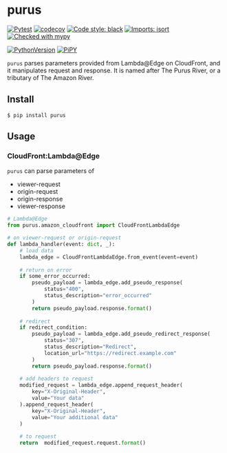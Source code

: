 # purus

[![Pytest](https://github.com/acxelerator/purus/actions/workflows/pytest.yml/badge.svg)](https://github.com/acxelerator/purus/actions/workflows/pytest.yml)
[![codecov](https://codecov.io/gh/acxelerator/purus/branch/main/graph/badge.svg?token=2X3BA0RCER)](https://codecov.io/gh/acxelerator/purus)
[![Code style: black](https://img.shields.io/badge/code%20style-black-000000.svg)](https://github.com/psf/black)
[![Imports: isort](https://img.shields.io/badge/%20imports-isort-%231674b1?style=flat&labelColor=ef8336)](https://pycqa.github.io/isort/)
[![Checked with mypy](http://www.mypy-lang.org/static/mypy_badge.svg)](http://mypy-lang.org/)

[![PythonVersion](https://img.shields.io/pypi/pyversions/purus.svg)](https://pypi.org/project/purus/)
[![PiPY](https://img.shields.io/pypi/v/purus.svg)](https://pypi.org/project/purus/)


`purus` parses parameters provided from Lambda@Edge on CloudFront, and it manipulates request and response.
It is named after The Purus River, or a tributary of The Amazon River.


## Install

```shell
$ pip install purus
```

## Usage

### CloudFront:Lambda@Edge

`purus` can parse parameters of

- viewer-request
- origin-request
- origin-response
- viewer-response

```python
# Lambda@Edge
from purus.amazon_cloudfront import CloudFrontLambdaEdge

# on viewer-request or origin-request
def lambda_handler(event: dict, _):
    # load data
    lambda_edge = CloudFrontLambdaEdge.from_event(event=event)
    
    # return on error
    if some_error_occurred:
        pseudo_payload = lambda_edge.add_pseudo_response(
            status="400",
            status_description="error_occurred"
        )
        return pseudo_payload.response.format()
    
    # redirect
    if redirect_condition:
        pseudo_payload = lambda_edge.add_pseudo_redirect_response(
            status="307",
            status_description="Redirect",
            location_url="https://redirect.example.com"
        )
        return pseudo_payload.response.format()
    
    # add headers to request
    modified_request = lambda_edge.append_request_header(
        key="X-Original-Header",
        value="Your data"
    ).append_request_header(
        key="X-Original-Header",
        value="Your additional data"
    )
    
    # to request
    return  modified_request.request.format()


```